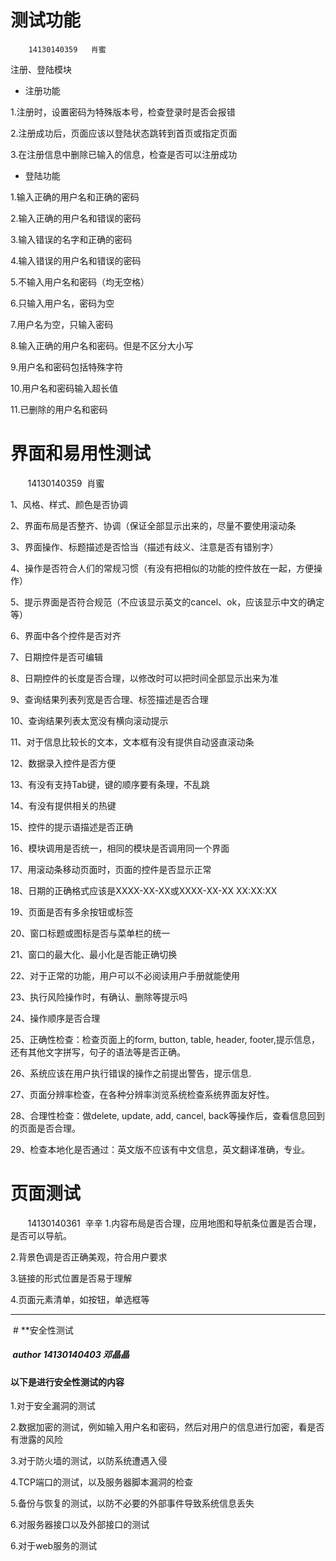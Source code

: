 #  **测试功能**  
        14130140359   肖蜜
注册、登陆模块
*  注册功能

1.注册时，设置密码为特殊版本号，检查登录时是否会报错

2.注册成功后，页面应该以登陆状态跳转到首页或指定页面

3.在注册信息中删除已输入的信息，检查是否可以注册成功

*  登陆功能

1.输入正确的用户名和正确的密码

2.输入正确的用户名和错误的密码

3.输入错误的名字和正确的密码

4.输入错误的用户名和错误的密码

5.不输入用户名和密码（均无空格）

6.只输入用户名，密码为空

7.用户名为空，只输入密码

8.输入正确的用户名和密码。但是不区分大小写

9.用户名和密码包括特殊字符

10.用户名和密码输入超长值

11.已删除的用户名和密码

#  **界面和易用性测试**
        14130140359  肖蜜
        
1、风格、样式、颜色是否协调

2、界面布局是否整齐、协调（保证全部显示出来的，尽量不要使用滚动条

3、界面操作、标题描述是否恰当（描述有歧义、注意是否有错别字）

4、操作是否符合人们的常规习惯（有没有把相似的功能的控件放在一起，方便操作）

5、提示界面是否符合规范（不应该显示英文的cancel、ok，应该显示中文的确定等）

6、界面中各个控件是否对齐

7、日期控件是否可编辑

8、日期控件的长度是否合理，以修改时可以把时间全部显示出来为准

9、查询结果列表列宽是否合理、标签描述是否合理

10、查询结果列表太宽没有横向滚动提示

11、对于信息比较长的文本，文本框有没有提供自动竖直滚动条

12、数据录入控件是否方便

13、有没有支持Tab键，键的顺序要有条理，不乱跳

14、有没有提供相关的热键

15、控件的提示语描述是否正确

16、模块调用是否统一，相同的模块是否调用同一个界面

17、用滚动条移动页面时，页面的控件是否显示正常

18、日期的正确格式应该是XXXX-XX-XX或XXXX-XX-XX XX:XX:XX

19、页面是否有多余按钮或标签

20、窗口标题或图标是否与菜单栏的统一

21、窗口的最大化、最小化是否能正确切换

22、对于正常的功能，用户可以不必阅读用户手册就能使用

23、执行风险操作时，有确认、删除等提示吗

24、操作顺序是否合理

25、正确性检查：检查页面上的form, button, table, header, footer,提示信息，还有其他文字拼写，句子的语法等是否正确。

26、系统应该在用户执行错误的操作之前提出警告，提示信息.

27、页面分辨率检查，在各种分辨率浏览系统检查系统界面友好性。

28、合理性检查：做delete, update, add, cancel, back等操作后，查看信息回到的页面是否合理。

29、检查本地化是否通过：英文版不应该有中文信息，英文翻译准确，专业。

# **页面测试**
        14130140361  辛辛
 1.内容布局是否合理，应用地图和导航条位置是否合理，是否可以导航。
 
 2.背景色调是否正确美观，符合用户要求
 
 3.链接的形式位置是否易于理解
 
 4.页面元素清单，如按钮，单选框等
 
 -------
 
 # **安全性测试
 
 #####  author  14130140403 邓晶晶
 
 ####  以下是进行安全性测试的内容
 
 1.对于安全漏洞的测试
 
 2.数据加密的测试，例如输入用户名和密码，然后对用户的信息进行加密，看是否有泄露的风险
 
 3.对于防火墙的测试，以防系统遭遇入侵
 
 4.TCP端口的测试，以及服务器脚本漏洞的检查
 
 5.备份与恢复的测试，以防不必要的外部事件导致系统信息丢失
 
 6.对服务器接口以及外部接口的测试
 
 6.对于web服务的测试
 


